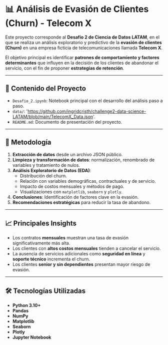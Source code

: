 # 📊 Análisis de Evasión de Clientes (Churn) - Telecom X  

Este proyecto corresponde al **Desafío 2 de Ciencia de Datos LATAM**, en el que se realiza un análisis exploratorio y predictivo de la **evasión de clientes (Churn)** en una empresa ficticia de telecomunicaciones llamada **Telecom X**.  

El objetivo principal es identificar **patrones de comportamiento y factores determinantes** que influyen en la decisión de los clientes de abandonar el servicio, con el fin de proponer **estrategias de retención**.

---

## 🚀 Contenido del Proyecto  

- `Desafio_2.ipynb`: Notebook principal con el desarrollo del análisis paso a paso.  
- `data/`: 'https://github.com/ingridcristh/challenge2-data-science-LATAM/blob/main/TelecomX_Data.json'.  
- `README.md`: Documento de presentación del proyecto.  

---

## 🔹 Metodología  

1. **Extracción de datos** desde un archivo JSON público.  
2. **Limpieza y transformación de datos**: normalización, renombrado de variables y tratamiento de nulos.  
3. **Análisis Exploratorio de Datos (EDA)**:  
   - Distribución del churn.  
   - Relación con variables demográficas, contractuales y de servicio.  
   - Impacto de costos mensuales y métodos de pago.  
   - Visualizaciones con `matplotlib`, `seaborn` y `plotly`.  
4. **Conclusiones**: Identificación de factores clave en la evasión.  
5. **Recomendaciones estratégicas** para reducir la tasa de abandono.  

---

## 📈 Principales Insights  

- Los contratos **mensuales** muestran una tasa de evasión significativamente más alta.  
- Los clientes con **altos costos mensuales** tienden a cancelar el servicio.  
- La ausencia de servicios adicionales como **seguridad en línea** y **soporte técnico** incrementa el churn.  
- Los clientes **senior y sin dependientes** presentan mayor riesgo de evasión.  

---

## 🛠️ Tecnologías Utilizadas  

- **Python 3.10+**  
- **Pandas**  
- **NumPy**  
- **Matplotlib**  
- **Seaborn**  
- **Plotly**  
- **Jupyter Notebook**  

